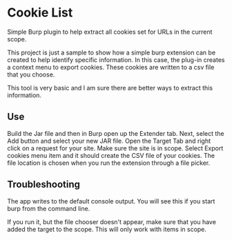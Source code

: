 # Cookie List
Simple Burp plugin to help extract all cookies set for URLs in the current scope.

This project is just a sample to show how a simple burp extension can be created to help identify specific information. In this case, the plug-in creates a context menu to export cookies. These cookies are written to a csv file that you choose.

This tool is very basic and I am sure there are better ways to extract this information. 

## Use
Build the Jar file and then in Burp open up the Extender tab. Next, select the Add button and select your new JAR file. Open the Target Tab and right click on a request for your site. Make sure the site is in scope. Select Export cookies menu item and it should create the CSV file of your cookies. The file location is chosen when you run the extension through a file picker. 

## Troubleshooting
The app writes to the default console output. You will see this if you start burp from the command line. 

If you run it, but the file chooser doesn't appear, make sure that you have added the target to the scope. This will only work with items in scope.


